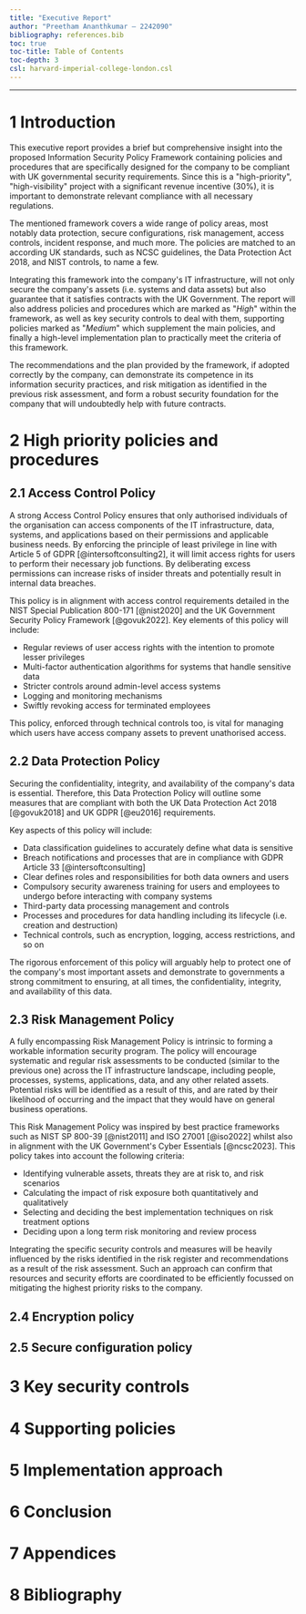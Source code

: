 ```yaml
---
title: "Executive Report"
author: "Preetham Ananthkumar – 2242090"
bibliography: references.bib
toc: true
toc-title: Table of Contents
toc-depth: 3
csl: harvard-imperial-college-london.csl
---
```


---

# 1 Introduction

<!-- 150-200 words -->

This executive report provides a brief but comprehensive insight into the proposed Information Security Policy Framework containing policies and procedures that are specifically designed for the company to be compliant with UK governmental security requirements. Since this is a "high-priority", "high-visibility" project with a significant revenue incentive (30%), it is important to demonstrate relevant compliance with all necessary regulations.

The mentioned framework covers a wide range of policy areas, most notably data protection, secure configurations, risk management, access controls, incident response, and much more. The policies are matched to an according UK standards, such as NCSC guidelines, the Data Protection Act 2018, and NIST controls, to name a few.

Integrating this framework into the company's IT infrastructure, will not only secure the company's assets (i.e. systems and data assets) but also guarantee that it satisfies contracts with the UK Government. The report will also address policies and procedures which are marked as "$High$" within the framework, as well as key security controls to deal with them, supporting policies marked as "$Medium$" which supplement the main policies, and finally a high-level implementation plan to practically meet the criteria of this framework.

The recommendations and the plan provided by the framework, if adopted correctly by the company, can demonstrate its competence in its information security practices, and risk mitigation as identified in the previous risk assessment, and form a robust security foundation for the company that will undoubtedly help with future contracts.

# 2 High priority policies and procedures

<!-- 600-700 words -->

## 2.1 Access Control Policy

<!-- 150-200 words -->

A strong Access Control Policy ensures that only authorised individuals of the organisation can access components of the IT infrastructure, data, systems, and applications based on their permissions and applicable business needs. By enforcing the principle of least privilege in line with Article 5 of GDPR [@intersoftconsulting2], it will limit access rights for users to perform their necessary job functions. By deliberating excess permissions can increase risks of insider threats and potentially result in internal data breaches.

This policy is in alignment with access control requirements detailed in the NIST Special Publication 800-171 [@nist2020] and the UK Government Security Policy Framework [@govuk2022]. Key elements of this policy will include:

- Regular reviews of user access rights with the intention to promote lesser privileges
- Multi-factor authentication algorithms for systems that handle sensitive data
- Stricter controls around admin-level access systems
- Logging and monitoring mechanisms
- Swiftly revoking access for terminated employees

This policy, enforced through technical controls too, is vital for managing which users have access company assets to prevent unathorised access.

## 2.2 Data Protection Policy

<!-- 150-200 words -->

Securing the confidentiality, integrity, and availability of the company's data is essential. Therefore, this Data Protection Policy will outline some measures that are compliant with both the UK Data Protection Act 2018 [@govuk2018] and UK GDPR [@eu2016] requirements.

Key aspects of this policy will include:

- Data classification guidelines to accurately define what data is sensitive
- Breach notifications and processes that are in compliance with GDPR Article 33 [@intersoftconsulting]
- Clear defines roles and responsibilities for both data owners and users
- Compulsory security awareness training for users and employees to undergo before interacting with company systems
- Third-party data processing management and controls
- Processes and procedures for data handling including its lifecycle (i.e. creation and destruction)
- Technical controls, such as encryption, logging, access restrictions, and so on

The rigorous enforcement of this policy will arguably help to protect one of the company's most important assets and demonstrate to governments a strong commitment to ensuring, at all times, the confidentiality, integrity, and availability of this data.

## 2.3 Risk Management Policy

A fully encompassing Risk Management Policy is intrinsic to forming a workable information security program. The policy will encourage systematic and regular risk assessments to be conducted (similar to the previous one) across the IT infrastructure landscape, including people, processes, systems, applications, data, and any other related assets. Potential risks will be identified as a result of this, and are rated by their likelihood of occurring and the impact that they would have on general business operations.

This Risk Management Policy was inspired by best practice frameworks such as NIST SP 800-39 [@nist2011] and ISO 27001 [@iso2022] whilst also in alignment with the UK Government's Cyber Essentials [@ncsc2023]. This policy takes into account the following criteria:

- Identifying vulnerable assets, threats they are at risk to, and risk scenarios
- Calculating the impact of risk exposure both quantitatively and qualitatively
- Selecting and deciding the best implementation techniques on risk treatment options
- Deciding upon a long term risk monitoring and review process

Integrating the specific security controls and measures will be heavily influenced by the risks identified in the risk register and recommendations as a result of the risk assessment. Such an approach can confirm that resources and security efforts are coordinated to be efficiently focussed on mitigating the highest priority risks to the company.

## 2.4 Encryption policy

<!-- 150-200 words -->

## 2.5 Secure configuration policy

<!-- 150-200 words -->

# 3 Key security controls

<!-- 400-500 words -->

# 4 Supporting policies

<!-- 300-400 words -->

# 5 Implementation approach

<!-- 400-500 words -->

# 6 Conclusion

<!-- 200-250 words -->

# 7 Appendices

# 8 Bibliography
